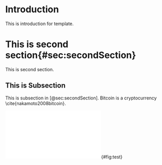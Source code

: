 # Introduction
This is introduction for template.

# This is second section{#sec:secondSection}
This is second section.

## This is Subsection
This is subsection in [@sec:secondSection]. 
Bitcoin is a cryptocurrency \cite{nakamoto2008bitcoin}.

![TESTIMAGE](img/testimage.pdf){#fig:test}
